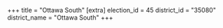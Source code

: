 +++
title = "Ottawa South"
[extra]
election_id = 45
district_id = "35080"
district_name = "Ottawa South"
+++
